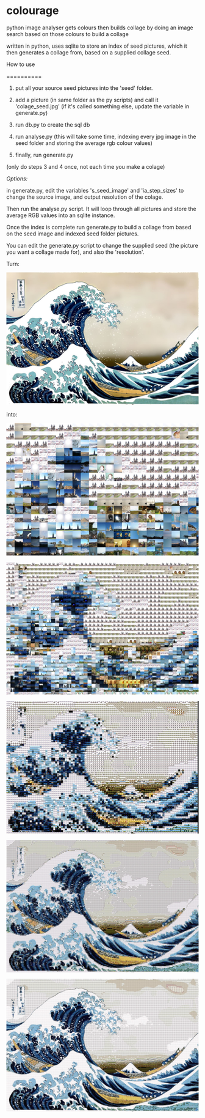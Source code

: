 colourage
=========

python image analyser gets colours then builds collage by doing an image search based on those colours to build a collage

written in python, uses sqlite to store an index of seed pictures, which it then generates a collage from, based on a supplied collage seed.


How to use

==========


1. put all your source seed pictures into the 'seed' folder. 

2. add a picture (in same folder as the py scripts) and call it 'colage_seed.jpg' (if it's called something else, update the variable in generate.py)

3. run db.py to create the sql db

4. run analyse.py (this will take some time, indexing every jpg image in the seed folder and storing the average rgb colour values)

5. finally, run generate.py

(only do steps 3 and 4 once, not each time you make a colage)

*Options:*

in generate.py, edit the variables 's_seed_image' and 'ia_step_sizes' to change the source image, and output resolution of the colage.

Then run the analyse.py script. It will loop through all pictures and store the average RGB values into an sqlite instance.

Once the index is complete run generate.py to build a collage from based on the seed image and indexed seed folder pictures.

You can edit the generate.py script to change the supplied seed (the picture you want a collage made for), and also the 'resolution'.

Turn:

![Original image](wave.jpg)

into:

![collage](docs/r_16wave.jpg)

![collage](docs/r_32wave.jpg)

![collage](docs/r_64wave.jpg)

![collage](docs/r_128wave.jpg)

![collage](docs/r_256wave.jpg)
